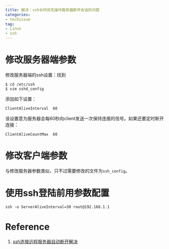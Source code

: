 ```yaml
---
title: 解决：ssh长时间无操作服务器断开会话的问题
categories:
- techissue
tag:
- Linux
- ssh
---
```


# 修改服务器端参数

修改服务器端的ssh设置：找到

```shell
$ cd /etc/ssh
$ vim sshd_config
```

添加如下设置：

```
ClientAliveInterval  60
```

该设置意为服务器会每60秒向client发送一次保持连接的信号。如果还要定时断开连接：

```
ClientAliveCountMax  60
```

# 修改客户端参数

与修改服务器参数类似，只不过需要修改的文件为`ssh_config`。

# 使用ssh登陆前用参数配置

```shell
ssh -o ServerAliveInterval=30 root@192.168.1.1
```

# Reference

1. [ssh连接远程服务器自动断开解决](https://blog.csdn.net/hustcw98/article/details/79325878)